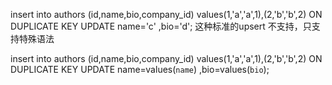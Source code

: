  insert into  authors (id,name,bio,company_id) values(1,'a','a',1),(2,'b','b',2) ON DUPLICATE KEY UPDATE name='c' ,bio='d';
 这种标准的upsert 不支持，只支持特殊语法

 insert into  authors (id,name,bio,company_id) values(1,'a','a',1),(2,'b','b',2) ON DUPLICATE KEY UPDATE name=values(`name`) ,bio=values(`bio`);